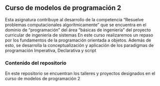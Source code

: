 ## Curso de modelos de programación 2
Esta asignatura contribuye al desarrollo de la competencia “Resuelve problemas computacionales algorítmicamente” que se encuentra en el  dominio de “programación” del área “básicas de ingeniería” del proyecto curricular de ingeniería de sistemas
En este curso realizaremos un repaso por los fundamentos de la programación orientada a objetos. Además de esto, se desarrolla la conceptualización y aplicación de los paradigmas de programación Imperativa, Declarativa y script

### Contenido del repositorio 
En este repositorio se encuentran los talleres y proyectos designados en el curso de modelos de programación 2 


